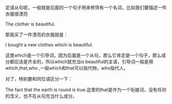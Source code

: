 定语从句呢，一般就是后面的一个句子用来修饰有一个名词，比如我们要描述一件衣服很漂亮

  The clother is beautiful.

那我买了一件漂亮的衣服就是：

 I bought a new clothes which is beautiful.

这里which是一个引导词，因为后面是一个从句，那么它肯定是一个句子，那么成分都应该是齐全的，所以which就充当is beautiful的主语，引导词一般是用which,that,who ,一般which和that可以指代物，who指代人。



对了，特别要和同位语区分一下：

The fact that the earth is round is true.这里的that是作为一个衔接词，没有任何的含义，也不在从句充当什么成分。 

